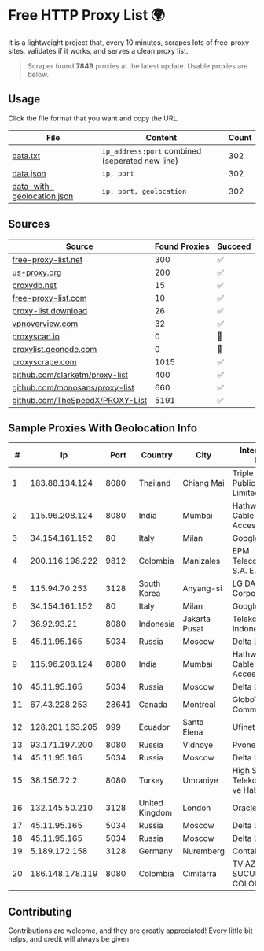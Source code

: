 
# Free HTTP Proxy List 🌍

It is a lightweight project that, every 10 minutes, scrapes lots of free-proxy sites, validates if it works, and serves a clean proxy list.


> Scraper found **7849** proxies at the latest update. Usable proxies are below.

## Usage

Click the file format that you want and copy the URL.


|File|Content|Count|
|----|-------|-----|
|[data.txt](https://raw.githubusercontent.com/themiralay/Proxy-List-World/master/data.txt)|`ip_address:port` combined (seperated new line)|302|
|[data.json](https://raw.githubusercontent.com/themiralay/Proxy-List-World/master/data.json)|`ip, port`|302|
|[data-with-geolocation.json](https://raw.githubusercontent.com/themiralay/Proxy-List-World/master/data-with-geolocation.json)|`ip, port, geolocation`|302|

## Sources

|Source|Found Proxies|Succeed|
|------|-------------|-------|
|[free-proxy-list.net](https://free-proxy-list.net)|300|✅|
|[us-proxy.org](https://www.us-proxy.org)|200|✅|
|[proxydb.net](http://proxydb.net)|15|✅|
|[free-proxy-list.com](https://free-proxy-list.com/?page=&port=&type%5B%5D=http&type%5B%5D=https&up_time=0&search=Search)|10|✅|
|[proxy-list.download](https://www.proxy-list.download/HTTP)|26|✅|
|[vpnoverview.com](https://vpnoverview.com/privacy/anonymous-browsing/free-proxy-servers)|32|✅|
|[proxyscan.io](https://www.proxyscan.io)|0|🚫|
|[proxylist.geonode.com](https://proxylist.geonode.com/api/proxy-list?limit=300&page=1&sort_by=lastChecked&sort_type=desc&protocols=http,https)|0|🚫|
|[proxyscrape.com](https://api.proxyscrape.com/v2/?request=displayproxies&protocol=http&timeout=10000&country=all&ssl=all&anonymity=all)|1015|✅|
|[github.com/clarketm/proxy-list](https://raw.githubusercontent.com/clarketm/proxy-list/master/proxy-list-raw.txt)|400|✅|
|[github.com/monosans/proxy-list](https://raw.githubusercontent.com/monosans/proxy-list/main/proxies/http.txt)|660|✅|
|[github.com/TheSpeedX/PROXY-List](https://raw.githubusercontent.com/TheSpeedX/PROXY-List/master/http.txt)|5191|✅|


## Sample Proxies With Geolocation Info

|#|Ip|Port|Country|City|Internet Service Provider|
|-|--|----|-------|----|-------------------------|
|1|183.88.134.124|8080|Thailand|Chiang Mai|Triple T Broadband Public Company Limited|
|2|115.96.208.124|8080|India|Mumbai|Hathway IP over Cable Internet Access|
|3|34.154.161.152|80|Italy|Milan|Google LLC|
|4|200.116.198.222|9812|Colombia|Manizales|EPM Telecomunicaciones S.A. E.S.P|
|5|115.94.70.253|3128|South Korea|Anyang-si|LG DACOM Corporation|
|6|34.154.161.152|80|Italy|Milan|Google LLC|
|7|36.92.93.21|8080|Indonesia|Jakarta Pusat|Telekomunikasi Indonesia|
|8|45.11.95.165|5034|Russia|Moscow|Delta Ltd|
|9|115.96.208.124|8080|India|Mumbai|Hathway IP over Cable Internet Access|
|10|45.11.95.165|5034|Russia|Moscow|Delta Ltd|
|11|67.43.228.253|28641|Canada|Montreal|GloboTech Communications|
|12|128.201.163.205|999|Ecuador|Santa Elena|Ufinet Panama S.A.|
|13|93.171.197.200|8080|Russia|Vidnoye|Pvonet LTD|
|14|45.11.95.165|5034|Russia|Moscow|Delta Ltd|
|15|38.156.72.2|8080|Turkey|Umraniye|High Speed Telekomunikasyon ve Hab. Hiz. Ltd. Sti.|
|16|132.145.50.210|3128|United Kingdom|London|Oracle Corporation|
|17|45.11.95.165|5034|Russia|Moscow|Delta Ltd|
|18|45.11.95.165|5034|Russia|Moscow|Delta Ltd|
|19|5.189.172.158|3128|Germany|Nuremberg|Contabo GmbH|
|20|186.148.178.119|8080|Colombia|Cimitarra|TV AZTECA SUCURSAL COLOMBIA|



## Contributing

Contributions are welcome, and they are greatly appreciated! Every
little bit helps, and credit will always be given.

